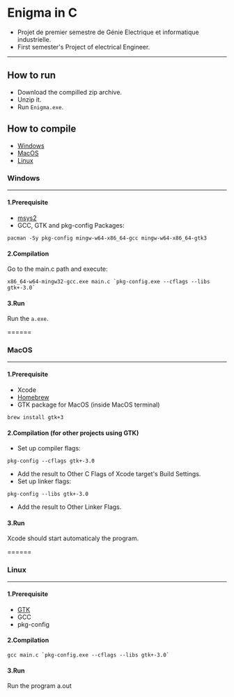 # Enigma in C
- Projet de premier semestre de Génie Electrique et informatique industrielle.
- First semester's Project of electrical Engineer.
------

## How to run
- Download the compilled zip archive.
- Unzip it. 
- Run `Enigma.exe`.

## How to compile
- [Windows](#windows)
- [MacOS](#macos)
- [Linux](#linux)
### <a name="windows"></a>Windows
---
#### 1.Prerequisite 
- [msys2](https://www.msys2.org)
- GCC, GTK and pkg-config Packages:
```
pacman -Sy pkg-config mingw-w64-x86_64-gcc mingw-w64-x86_64-gtk3
```
#### 2.Compilation
Go to the main.c path and execute:
```
x86_64-w64-mingw32-gcc.exe main.c `pkg-config.exe --cflags --libs gtk+-3.0`
```
#### 3.Run
Run the `a.exe`.

======
### <a name="macos"></a>MacOS
---
#### 1.Prerequisite 
- Xcode
- [Homebrew](https://brew.sh)
- GTK package for MacOS (inside MacOS terminal)
```
brew install gtk+3
```
#### 2.Compilation (for other projects using GTK)
 - Set up compiler flags: 
 ```
 pkg-config --cflags gtk+-3.0
 ```
 - Add the result to Other C Flags of Xcode target's Build Settings.
 - Set up linker flags:
 ```
 pkg-config --libs gtk+-3.0
 ```
 - Add the result to Other Linker Flags.
#### 3.Run
Xcode should start automaticaly the program.

======
### <a name="linux"></a>Linux
---
#### 1.Prerequisite 
- [GTK](https://www.gtk.org) 
- GCC
- pkg-config
#### 2.Compilation
```
gcc main.c `pkg-config.exe --cflags --libs gtk+-3.0`
```
#### 3.Run
Run the program a.out
